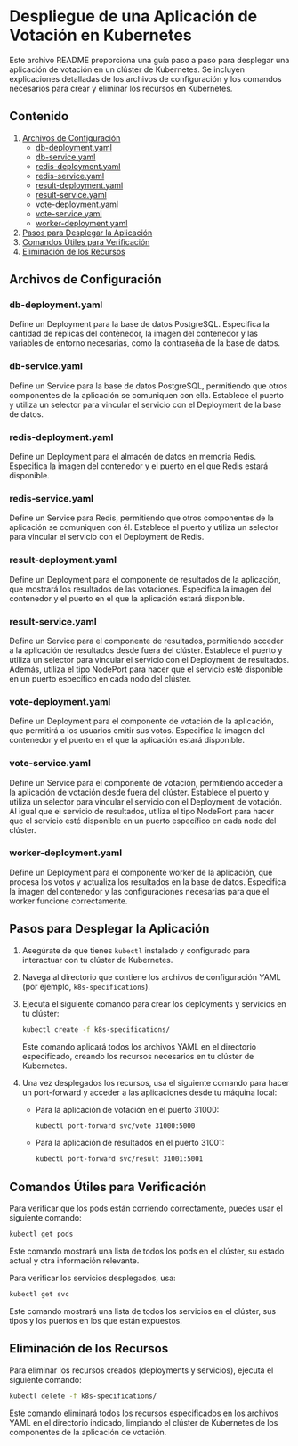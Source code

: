 # Despliegue de una Aplicación de Votación en Kubernetes

Este archivo README proporciona una guía paso a paso para desplegar una aplicación de votación en un clúster de Kubernetes. Se incluyen explicaciones detalladas de los archivos de configuración y los comandos necesarios para crear y eliminar los recursos en Kubernetes.

## Contenido

1. [Archivos de Configuración](#archivos-de-configuración)
    - [db-deployment.yaml](#db-deploymentyaml)
    - [db-service.yaml](#db-serviceyaml)
    - [redis-deployment.yaml](#redis-deploymentyaml)
    - [redis-service.yaml](#redis-serviceyaml)
    - [result-deployment.yaml](#result-deploymentyaml)
    - [result-service.yaml](#result-serviceyaml)
    - [vote-deployment.yaml](#vote-deploymentyaml)
    - [vote-service.yaml](#vote-serviceyaml)
    - [worker-deployment.yaml](#worker-deploymentyaml)
2. [Pasos para Desplegar la Aplicación](#pasos-para-desplegar-la-aplicación)
3. [Comandos Útiles para Verificación](#comandos-útiles-para-verificación)
4. [Eliminación de los Recursos](#eliminación-de-los-recursos)

## Archivos de Configuración

### db-deployment.yaml
Define un Deployment para la base de datos PostgreSQL. Especifica la cantidad de réplicas del contenedor, la imagen del contenedor y las variables de entorno necesarias, como la contraseña de la base de datos.

### db-service.yaml
Define un Service para la base de datos PostgreSQL, permitiendo que otros componentes de la aplicación se comuniquen con ella. Establece el puerto y utiliza un selector para vincular el servicio con el Deployment de la base de datos.

### redis-deployment.yaml
Define un Deployment para el almacén de datos en memoria Redis. Especifica la imagen del contenedor y el puerto en el que Redis estará disponible.

### redis-service.yaml
Define un Service para Redis, permitiendo que otros componentes de la aplicación se comuniquen con él. Establece el puerto y utiliza un selector para vincular el servicio con el Deployment de Redis.

### result-deployment.yaml
Define un Deployment para el componente de resultados de la aplicación, que mostrará los resultados de las votaciones. Especifica la imagen del contenedor y el puerto en el que la aplicación estará disponible.

### result-service.yaml
Define un Service para el componente de resultados, permitiendo acceder a la aplicación de resultados desde fuera del clúster. Establece el puerto y utiliza un selector para vincular el servicio con el Deployment de resultados. Además, utiliza el tipo NodePort para hacer que el servicio esté disponible en un puerto específico en cada nodo del clúster.

### vote-deployment.yaml
Define un Deployment para el componente de votación de la aplicación, que permitirá a los usuarios emitir sus votos. Especifica la imagen del contenedor y el puerto en el que la aplicación estará disponible.

### vote-service.yaml
Define un Service para el componente de votación, permitiendo acceder a la aplicación de votación desde fuera del clúster. Establece el puerto y utiliza un selector para vincular el servicio con el Deployment de votación. Al igual que el servicio de resultados, utiliza el tipo NodePort para hacer que el servicio esté disponible en un puerto específico en cada nodo del clúster.

### worker-deployment.yaml
Define un Deployment para el componente worker de la aplicación, que procesa los votos y actualiza los resultados en la base de datos. Especifica la imagen del contenedor y las configuraciones necesarias para que el worker funcione correctamente.

## Pasos para Desplegar la Aplicación

1. Asegúrate de que tienes `kubectl` instalado y configurado para interactuar con tu clúster de Kubernetes.
2. Navega al directorio que contiene los archivos de configuración YAML (por ejemplo, `k8s-specifications`).
3. Ejecuta el siguiente comando para crear los deployments y servicios en tu clúster:

    ```bash
    kubectl create -f k8s-specifications/
    ```

    Este comando aplicará todos los archivos YAML en el directorio especificado, creando los recursos necesarios en tu clúster de Kubernetes.

4. Una vez desplegados los recursos, usa el siguiente comando para hacer un port-forward y acceder a las aplicaciones desde tu máquina local:

    - Para la aplicación de votación en el puerto 31000:
    
        ```bash
        kubectl port-forward svc/vote 31000:5000
        ```

    - Para la aplicación de resultados en el puerto 31001:
    
        ```bash
        kubectl port-forward svc/result 31001:5001
        ```

## Comandos Útiles para Verificación

Para verificar que los pods están corriendo correctamente, puedes usar el siguiente comando:

```bash
kubectl get pods
```

Este comando mostrará una lista de todos los pods en el clúster, su estado actual y otra información relevante.

Para verificar los servicios desplegados, usa:

```bash
kubectl get svc
```

Este comando mostrará una lista de todos los servicios en el clúster, sus tipos y los puertos en los que están expuestos.

## Eliminación de los Recursos

Para eliminar los recursos creados (deployments y servicios), ejecuta el siguiente comando:

```bash
kubectl delete -f k8s-specifications/
```

Este comando eliminará todos los recursos especificados en los archivos YAML en el directorio indicado, limpiando el clúster de Kubernetes de los componentes de la aplicación de votación.

